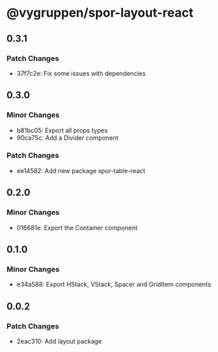 # @vygruppen/spor-layout-react

## 0.3.1

### Patch Changes

- 37f7c2e: Fix some issues with dependencies

## 0.3.0

### Minor Changes

- b81bc05: Export all props types
- 90ca75c: Add a Divider component

### Patch Changes

- ee14582: Add new package spor-table-react

## 0.2.0

### Minor Changes

- 016681e: Export the Container component

## 0.1.0

### Minor Changes

- e34a588: Export HStack, VStack, Spacer and GridItem components

## 0.0.2

### Patch Changes

- 2eac310: Add layout package
